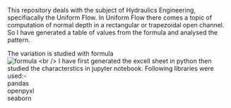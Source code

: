 This repository deals with the subject of Hydraulics Engineering, specifiacally the Uniform Flow. In Uniform Flow there comes a topic of computation of normal depth in a rectangular or trapezoidal open channel. So I have generated a table of values from the formula and analysed the pattern. <br />

The variation is studied with formula <br />
![formula]([https://raw.githubusercontent.com/redhuskyKD/Variation_of_fi/main/Formula.png](https://raw.githubusercontent.com/redhuskyKD/Variation_of_fi/main/formulaoffi.png))
<br />
I have first generated the excell sheet in python then studied the characterstics in jupyter notebook.
Following libraries were used:-<br />
pandas<br />
openpyxl<br />
seaborn<br />
